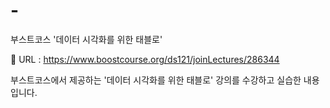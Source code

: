 # -
부스트코스 '데이터 시각화를 위한 태블로'

🔗 URL : https://www.boostcourse.org/ds121/joinLectures/286344

부스트코스에서 제공하는 '데이터 시각화를 위한 태블로' 강의를 수강하고 실습한 내용입니다.
